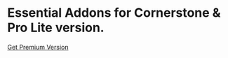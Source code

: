 # Essential Addons for Cornerstone &amp; Pro Lite version.

<a href="https://www.codetic.net/go/get-eacs.php">Get Premium Version</a>
